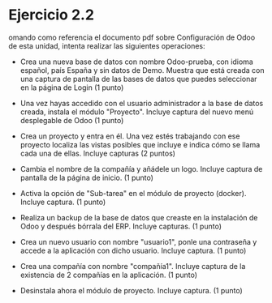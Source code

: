 # Ejercicio 2.2 

omando como referencia el documento pdf sobre Configuración de Odoo de esta unidad, intenta realizar las siguientes operaciones:

- Crea una nueva base de datos con nombre Odoo-prueba, con idioma español, país España y sin datos de Demo. Muestra que está creada con una captura de pantalla de las bases de datos que puedes seleccionar en la página de Login (1 punto)

- Una vez hayas accedido con el usuario administrador a la base de datos creada, instala el módulo "Proyecto". Incluye captura del nuevo menú desplegable de Odoo (1 punto)

- Crea un proyecto y entra en él. Una vez estés trabajando con ese proyecto localiza las vistas posibles que incluye e indica cómo se llama cada una de ellas. Incluye capturas (2 puntos)

- Cambia el nombre de la compañía y añádele un logo. Incluye captura de pantalla de la página de inicio.  (1 punto)

- Activa la opción de "Sub-tarea" en el módulo de proyecto (docker). Incluye captura.  (1 punto)

- Realiza un backup de la base de datos que creaste en la instalación de Odoo y después bórrala del ERP. Incluye capturas. (1 punto)

- Crea un nuevo usuario con nombre "usuario1", ponle una contraseña y accede a la aplicación con dicho usuario. Incluye captura. (1 punto)

- Crea una compañía con nombre "compañía1". Incluye captura de la existencia de 2 compañías en la aplicación. (1 punto)

- Desinstala ahora el módulo de proyecto. Incluye captura. (1 punto)
